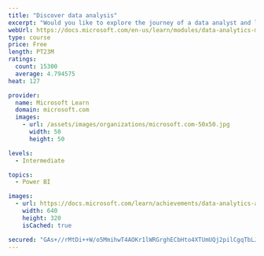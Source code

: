 ```yaml
---
title: "Discover data analysis"
excerpt: "Would you like to explore the journey of a data analyst and learn how a data analyst tells a story with data? In this module, you will explore the different roles in data and learn the different tasks of a data analyst."
webUrl: https://docs.microsoft.com/en-us/learn/modules/data-analytics-microsoft/
type: course
price: Free
length: PT23M
ratings:
  count: 15300
  average: 4.794575
heat: 127

provider:
  name: Microsoft Learn
  domain: microsoft.com
  images:
    - url: /assets/images/organizations/microsoft.com-50x50.jpg
      width: 50
      height: 50

levels:
  - Intermediate

topics:
  - Power BI

images:
  - url: https://docs.microsoft.com/learn/achievements/data-analytics-and-microsoft-social.png
    width: 640
    height: 320
    isCached: true

secured: "GAs+//rMtDi++W/o5MmihwT4AOKr1lWRGrghECbHto4XTUmUQj2pilCgqTbLJ6LfqgabbOMkwFAxNPfZ0/pEAvAdvoKmHBbSGKkc66P++MBb1ez3MdiIhpnU0PlzlE7EL5YVZ3BlV+UJjBwlivD8xGckf3iUi2XJztBZ3S6N0CYUBI8FoZuAfJwjgoTBVbJyZuIuwqJ6KgIHcfh5Gf2r1HJ+3a0a13o5PTvXZRr5DY+g1pulbg8Zbu2Qb+tOjLEanF/6JzLx/GBnNtWsHKpX0HOHN7L/jO8eYVyU96t+UYBBj6J0hzDDvH3kBRfLZpiXuk9XYRPYrXAMUo/J05NSEUDWD4UIozo8Dk14A+ssHY/XWgLk7rjCvxpozz6O+8QqCtdIEEv9DY/ojcs9zDpQuDg1xB0cD1WSTFK6Sgdy3Tdzy7RZ2VGVrHT7Q9lhn8sW;oEfDrTqwOhntJvdokOcDRg=="
---
```


